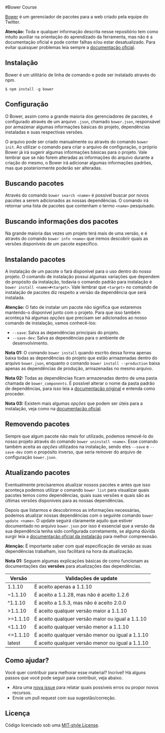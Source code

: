 #Bower Course

[Bower](http://bower.io/) é um gerenciador de pacotes para a web criado pela equipe do Twitter.

**Atenção:** Toda e qualquer informação descrita nesse repositório tem como intuíto auxiliar na orientação do aprendizado da ferramenta, mas não é a documentação oficial e pode conter falhas e/ou estar desatualizado. Para evitar quaisquer problemas leia sempre a [documentação oficial](http://bower.io/docs/api/).

## Instalação
Bower é um utilitário de linha de comando e pode ser instalado através do npm.

```shell
$ npm install -g bower
```

## Configuração
O Bower, assim como a grande maioria dos gerenciadores de pacotes, é configurado através de um arquivo `.json`, chamado `bower.json`, responsável por armazenar algumas informações básicas do projeto, dependências instaladas e suas respectivas versões.

O arquivo pode ser criado manualmente ou através do comando `bower init`. Ao utilizar o comando para criar o arquivo de configuração, o próprio Bower já irá sugerir algumas informações básicas para o projeto.
Vale lembrar que se não forem alteradas as informações do arquivo durante a criação do mesmo, o Bower irá adicionar algumas informações padrões, mas que posteriormente poderão ser alteradas.

## Buscando pacotes
Através do comando `bower search <name>` é possível buscar por novos pacotes a serem adicionados as nossas dependências.
O comando irá retornar uma lista de pacotes que contenham o termo `<name>` pesquisado.

## Buscando informações dos pacotes
Na grande maioria das vezes um projeto terá mais de uma versão, e é através do comando `bower info <name>` que iremos descobrir quais as versões disponíveis de um pacote específico.

## Instalando pacotes
A instalação de um pacote o fará disponível para o uso dentro do nosso projeto. O comando de instalação possuí algumas variações que dependem do propósito da instalação, todavia o comando padrão para instalação é `bower install <name>#<target>`. Vale lembrar que `<target>` no comando de instalação de pacotes diz respeito a versão da dependência que será instalada.

**Atenção:** O fato de instalar um pacote não significa que estaremos mantendo-o disponível junto com o projeto. Para que isso também aconteça há algumas *opções* que precisam ser adicionados ao nosso comando de instalação, vamos conhecê-los:
* `--save`: Salva as dependências principais do projeto.
* `--save-dev`: Salva as dependências para o ambiente de desenvolvimento.

**Nota 01:** O comando `bower install` quando escrito dessa forma apenas baixa todas as dependências do projeto que estão armazenadas dentro do arquivo `bower.json`, enquanto o comando `bower install --production` baixa apenas as dependências de produção, armazenadas no mesmo arquivo.

**Nota 02:** Todas as dependências ficam armazenadas dentro de uma pasta chamada de `bower_components`. É possível alterar o nome da pasta padrão de dependências, para isso leia a [documentação original](http://bower.io/docs/config/#bowerrc-specification) e entenda como proceder.

**Nota 03:** Existem mais algumas *opções* que podem ser úteis para a instalação, veja como na [documentação oficial](http://bower.io/docs/api/#install-options).

## Removendo pacotes
Sempre que algum pacote não mais for utilizado, podemos removê-lo do nosso projeto através do comando `bower uninstall <name>`. Esse comando também aceita as *opções* utilizados na instalação, sendo eles `--save` e `--save-dev` com o propósito inverso, que seria remover do arquivo de configuração `bower.json`.

## Atualizando pacotes
Eventualmente precisaremos atualizar nossos pacotes e antes que isso aconteça podemos utilizar o comando `bower list` para visualizar quais pacotes temos como dependências, quais suas versões e quais são as últimas versões disponíveis para as nossas dependências.

Depois que listarmos e descobrirmos as informações necessárias, podemos atualizar nossas dependências com o seguinte comando `bower update <name>`.
O update seguirá claramente aquilo que estiver documentado no arquivo `bower.json` por isso é essencial que a versão da sua dependência tenha sido configurada corretamente, se alguma dúvida surgir leia a [documentação oficial da instalação](http://bower.io/docs/api/#install) para melhor compreensão.

**Atenção:** É importante saber com qual especificação de versão as suas dependências trabalham, isso facilitará na hora da atualização.

**Nota 01:** Seguem algumas explicações básicas de como funcionam as documentações das **versões** para atualizações das dependências.

Versão | Validações de update
------ | ------
1.1.10    | É aceito apenas a 1.1.10
~1.1.10   | É aceito a 1.1.28, mas não é aceito 1.2.6
^1.1.10   | É aceito a 1.5.3, mas não é aceito 2.0.0
>1.1.10   | É aceito qualquer versão maior a 1.1.10
>=1.1.10  | É aceito qualquer versão maior ou igual a 1.1.10
<1.1.10   | É aceito qualquer versão menor a 1.1.10
<=1.1.10  | É aceito qualquer versão menor ou igual a 1.1.10
latest    | É aceito qualquer versão menor ou igual a 1.1.10

## Como ajudar?
Você quer contribuir para melhorar esse material? Incrível! Há alguns passos que você pode seguir para contribuir, veja abaixo.

* Abra uma [nova issue](https://github.com/ftonato/bower-course/issues/new) para relatar quais possíveis erros ou propor novos recursos.
* Envie um pull request com sua sugestão/correção.

## Licença
Código licenciado sob uma [MIT-style License](https://github.com/ftonato/bower-course/blob/master/LICENSE).
